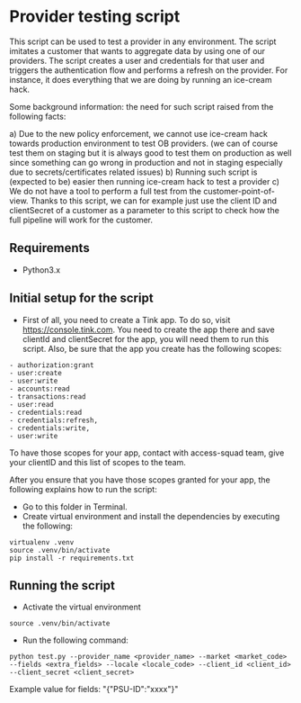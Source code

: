 # Provider testing script

This script can be used to test a provider in any environment. The script imitates a customer that 
wants to aggregate data by using one of our providers. The script creates a user and
credentials for that user and triggers the authentication flow and performs a refresh 
on the provider. For instance, it does everything that we are doing by running an 
ice-cream hack.

Some background information: the need for such script raised from the following facts:

a) Due to the new policy enforcement, we cannot use ice-cream hack towards production 
environment to test OB providers. (we can of course test them on staging but it is 
always good to test them on production as well since something can go wrong in production
and not in staging especially due to secrets/certificates related issues)
b) Running such script is (expected to be) easier then running ice-cream hack 
to test a provider
c) We do not have a tool to perform a full test from the customer-point-of-view. 
Thanks to this script, we can for example just use the client ID and clientSecret of 
a customer as a parameter to this script to check how the full pipeline will work for 
the customer.

## Requirements 

- Python3.x

## Initial setup for the script

- First of all, you need to create a Tink app. To do so, visit https://console.tink.com.
You need to create the app there and save clientId and clientSecret for the app, you will need
them to run this script. Also, be sure that the app you create has the following scopes:

```
- authorization:grant
- user:create
- user:write
- accounts:read
- transactions:read
- user:read
- credentials:read
- credentials:refresh,
- credentials:write,
- user:write
```

To have those scopes for your app, contact with access-squad team, give your clientID and this list of scopes to the team.

After you ensure that you have those scopes granted for your app, the following explains how to run the script:

- Go to this folder in Terminal.
- Create virtual environment and install the dependencies by executing the following:

```
virtualenv .venv
source .venv/bin/activate
pip install -r requirements.txt
```

## Running the script

- Activate the virtual environment

```
source .venv/bin/activate
```

- Run the following command:

`python test.py --provider_name <provider_name> --market <market_code> --fields <extra_fields> --locale <locale_code> --client_id <client_id> --client_secret <client_secret>`

Example value for fields:  "{\"PSU-ID\":\"xxxx\"}"

